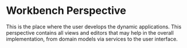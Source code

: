 # Workbench Perspective
This is the place where the user develops the dynamic applications. This perspective contains all views and editors that may help in the overall implementation, from domain models via services to the user interface.
